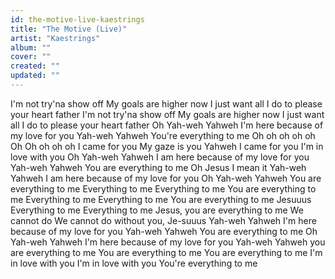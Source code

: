 ```yaml
---
id: the-motive-live-kaestrings
title: "The Motive (Live)"
artist: "Kaestrings"
album: ""
cover: ""
created: ""
updated: ""
---
```


I'm not try'na show off
My goals are higher now
I just want all I do to please your heart father
I'm not try'na show off
My goals are higher now
I just want all I do to please your heart
father
Oh Yah-weh Yahweh
I'm here because of my love for you
Yah-weh Yahweh
You're everything to me
Oh oh oh oh oh
Oh Oh oh oh oh
I came for you
My gaze is you Yahweh
I came for you
I'm in love with you
Oh Yah-weh Yahweh
I am here because of my love for you
Yah-weh Yahweh
You are everything to me
Oh Jesus I mean it
Yah-weh Yahweh
I am here because of my love for you
Oh Yah-weh Yahweh
You are everything to me
Everything to me
Everything to me
You are everything to me
Everything to me
Everything to me
You are everything to me
Jesuuus
Everything to me
Everything to me
Jesus, you are everything to me
We cannot do
We cannot do without you, Je-suuus
Yah-weh Yahweh
I'm here because of my love for you
Yah-weh Yahweh
You are everything to me
Oh Yah-weh Yahweh
I'm here because of my love for you
Yah-weh Yahweh you are everything to me
You are everything to me
You are everything to me
I'm in love with you
I'm in love with you
You're everything to me